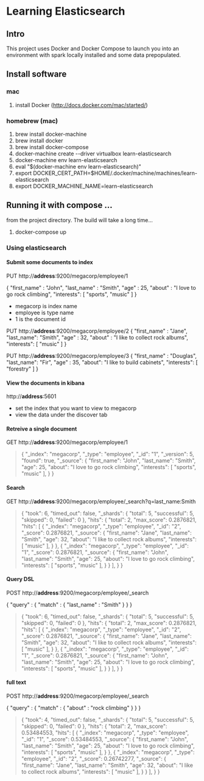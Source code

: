 # Learning Elasticsearch
## Intro

This project uses Docker and Docker Compose to launch you into an environment with spark locally installed and some data prepopulated.

## Install software

### mac
1. install Docker (http://docs.docker.com/mac/started/)

### homebrew (mac)
1. brew install docker-machine
1. brew install docker
1. brew install docker-compose
1. docker-machine create --driver virtualbox learn-elasticsearch
1. docker-machine env learn-elasticsearch
1. eval "$(docker-machine env learn-elasticsearch)"
1. export DOCKER_CERT_PATH=$HOME/.docker/machine/machines/learn-elasticsearch
1. export DOCKER_MACHINE_NAME=learn-elasticsearch


## Running it with compose ...
from the project directory.  The build will take a long time...

1. docker-compose up

### Using elasticsearch

#### Submit some documents to index

PUT http://**address**:9200/megacorp/employee/1

{
        "first_name" : "John",
        "last_name" :  "Smith",
		 "age" :        25,
        "about" :      "I love to go rock climbing",
        "interests": [ "sports", "music" ]
}

* megacorp is index name
* employee is type name
* 1 is the document id


PUT http://**address**:9200/megacorp/employee/2    {"first_name" : "Jane","last_name": "Smith","age" : 32,"about" : "I like to collect rock albums", "interests": [ "music" ]}PUT http://**address**:9200/megacorp/employee/3    {"first_name" : "Douglas","last_name": "Fir","age" : 35,"about": "I like to build cabinets", "interests": [ "forestry" ]}

#### View the documents in kibana

http://**address**:5601

* set the index that you want to view to megacorp
* view the data under the discover tab

#### Retreive a single document

GET http://**address**:9200/megacorp/employee/1

> {
> "_index": "megacorp",
> "_type": "employee",
> "_id": "1",
> "_version": 5,
> "found": true,
> "_source": {
> "first_name": "John",
> "last_name": "Smith",
> "age": 25,
> "about": "I love to go rock climbing",
> "interests": [
>   "sports",
>   "music"
> ],
> }
> }

#### Search

GET http://**address**:9200/megacorp/employee/_search?q=last_name:Smith

> {
> "took": 6,
> "timed_out": false,
> "_shards": {
> "total": 5,
> "successful": 5,
> "skipped": 0,
> "failed": 0
> },
> "hits": {
> "total": 2,
> "max_score": 0.2876821,
> "hits": [
>   {
> "_index": "megacorp",
> "_type": "employee",
> "_id": "2",
> "_score": 0.2876821,
> "_source": {
> "first_name": "Jane",
> "last_name": "Smith",
> "age": 32,
> "about": "I like to collect rock albums",
> "interests": [
>   "music"
> ],
> }
> },
>   {
> "_index": "megacorp",
> "_type": "employee",
> "_id": "1",
> "_score": 0.2876821,
> "_source": {
> "first_name": "John",
> "last_name": "Smith",
> "age": 25,
> "about": "I love to go rock climbing",
> "interests": [
>   "sports",
>   "music"
> ],
> }
> }
> ],
> }
> }

#### Query DSL

POST http://**address**:9200/megacorp/employee/_search

 {
        "query" : {
            "match" : {
                "last_name" : "Smith"
            }
} }

> {
> "took": 6,
> "timed_out": false,
> "_shards": {
> "total": 5,
> "successful": 5,
> "skipped": 0,
> "failed": 0
> },
> "hits": {
> "total": 2,
> "max_score": 0.2876821,
> "hits": [
>   {
> "_index": "megacorp",
> "_type": "employee",
> "_id": "2",
> "_score": 0.2876821,
> "_source": {
> "first_name": "Jane",
> "last_name": "Smith",
> "age": 32,
> "about": "I like to collect rock albums",
> "interests": [
>   "music"
> ],
> }
> },
>   {
> "_index": "megacorp",
> "_type": "employee",
> "_id": "1",
> "_score": 0.2876821,
> "_source": {
> "first_name": "John",
> "last_name": "Smith",
> "age": 25,
> "about": "I love to go rock climbing",
> "interests": [
>   "sports",
>   "music"
> ],
> }
> }
> ],
> }
> } 

#### full text

POST http://**address**:9200/megacorp/employee/_search

{
        "query" : {
            "match" : {
                "about" : "rock climbing"
            }
} }


> {
> "took": 4,
> "timed_out": false,
> "_shards": {
> "total": 5,
> "successful": 5,
> "skipped": 0,
> "failed": 0
> },
> "hits": {
> "total": 2,
> "max_score": 0.53484553,
> "hits": [
>   {
> "_index": "megacorp",
> "_type": "employee",
> "_id": "1",
> "_score": 0.53484553,
> "_source": {
> "first_name": "John",
> "last_name": "Smith",
> "age": 25,
> "about": "I love to go rock climbing",
> "interests": [
>   "sports",
>   "music"
> ],
> }
> },
>   {
> "_index": "megacorp",
> "_type": "employee",
> "_id": "2",
> "_score": 0.26742277,
> "_source": {
> "first_name": "Jane",
> "last_name": "Smith",
> "age": 32,
> "about": "I like to collect rock albums",
> "interests": [
>   "music"
> ],
> }
> }
> ],
> }
> }




